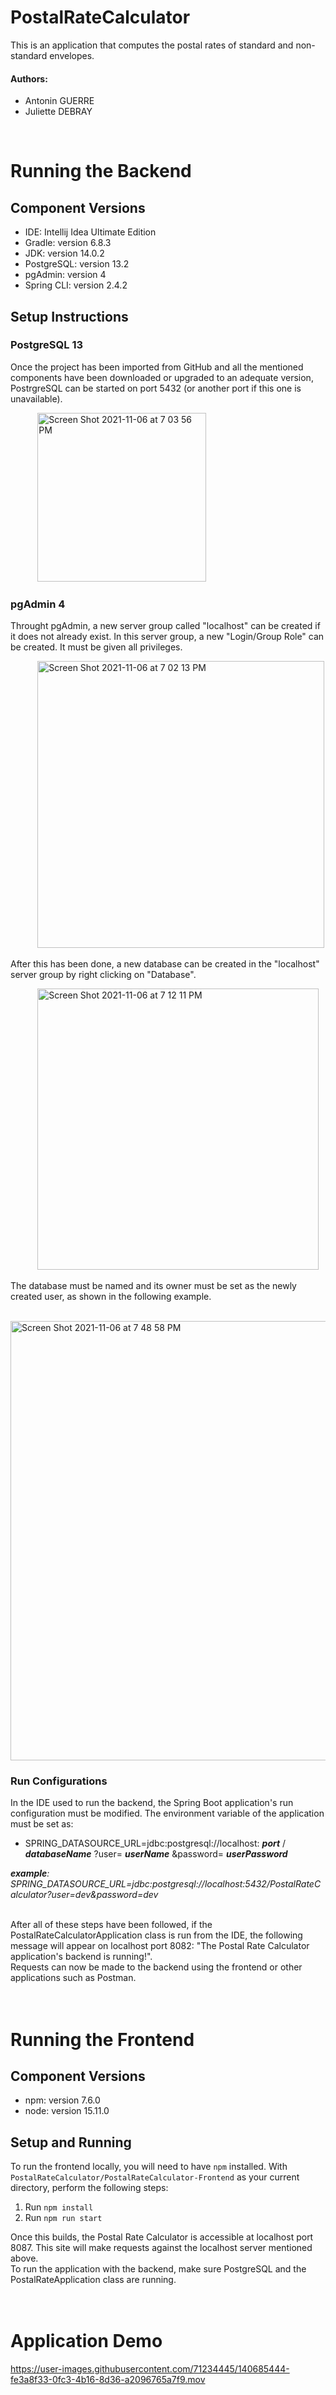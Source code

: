 # PostalRateCalculator
This is an application that computes the postal rates of standard and non-standard envelopes.

<h4>Authors:</h4>

- Antonin GUERRE
- Juliette DEBRAY
<br/>

# Running the Backend
## Component Versions
- IDE: Intellij Idea Ultimate Edition
- Gradle: version 6.8.3
- JDK: version 14.0.2
- PostgreSQL: version 13.2
- pgAdmin: version 4
- Spring CLI: version 2.4.2

## Setup Instructions

### PostgreSQL 13
Once the project has been imported from GitHub and all the mentioned components have been downloaded or upgraded to an adequate version, PostrgreSQL can be started on port 5432 (or another port if this one is unavailable). 

&nbsp;&nbsp;&nbsp;&nbsp;&nbsp;&nbsp;&nbsp;&nbsp;&nbsp;&nbsp;&nbsp;<img width="270" alt="Screen Shot 2021-11-06 at 7 03 56 PM" src="https://user-images.githubusercontent.com/71234445/140626300-4b2326dc-e2e6-44be-a040-ab0349c07993.png">

### pgAdmin 4
Throught pgAdmin, a new server group called "localhost" can be created if it does not already exist. In this server group, a new "Login/Group Role" can be created. It must be given all privileges.

&nbsp;&nbsp;&nbsp;&nbsp;&nbsp;&nbsp;&nbsp;&nbsp;&nbsp;&nbsp;&nbsp;<img width="459" alt="Screen Shot 2021-11-06 at 7 02 13 PM" src="https://user-images.githubusercontent.com/71234445/140626269-9df9e89d-06b5-4f6a-bf1c-69997529dcd1.png">

After this has been done, a new database can be created in the "localhost" server group by right clicking on "Database".

&nbsp;&nbsp;&nbsp;&nbsp;&nbsp;&nbsp;&nbsp;&nbsp;&nbsp;&nbsp;&nbsp;<img width="450" alt="Screen Shot 2021-11-06 at 7 12 11 PM" src="https://user-images.githubusercontent.com/71234445/140626462-5bebdcca-1f6c-4ff9-a4ad-811ed252e154.png">

The database must be named and its owner must be set as the newly created user, as shown in the following example.

&nbsp;&nbsp;&nbsp;&nbsp;&nbsp;&nbsp;&nbsp;&nbsp;&nbsp;&nbsp;&nbsp;<img width="703" alt="Screen Shot 2021-11-06 at 7 48 58 PM" src="https://user-images.githubusercontent.com/71234445/140627122-430d70c1-018f-439e-b935-a1881a279ccf.png">

### Run Configurations
In the IDE used to run the backend, the Spring Boot application's run configuration must be modified. The environment variable of the application must be set as: <br>
- SPRING_DATASOURCE_URL=jdbc:postgresql://localhost: __*port*__ / __*databaseName*__ ?user= __*userName*__ &password= __*userPassword*__

*__example__: SPRING_DATASOURCE_URL=jdbc:postgresql://localhost:5432/PostalRateCalculator?user=dev&password=dev*
<br/><br/>

After all of these steps have been followed, if the PostalRateCalculatorApplication class is run from the IDE, the following message will appear on localhost port 8082: "The Postal Rate Calculator application's backend is running!". <br>
Requests can now be made to the backend using the frontend or other applications such as Postman.
<br/><br/><br/>


# Running the Frontend
## Component Versions
- npm: version 7.6.0
- node: version 15.11.0

## Setup and Running
To run the frontend locally, you will need to have `npm` installed. With `PostalRateCalculator/PostalRateCalculator-Frontend` 
as your current directory, perform the following steps:

1. Run `npm install`
2. Run `npm run start`

Once this builds, the Postal Rate Calculator is accessible at localhost port 8087. This site will make requests against 
the localhost server mentioned above.<br>
To run the application with the backend, make sure PostgreSQL and the PostalRateApplication class are running.
<br/><br/><br/>


# Application Demo

https://user-images.githubusercontent.com/71234445/140685444-fe3a8f33-0fc3-4b16-8d36-a2096765a7f9.mov
